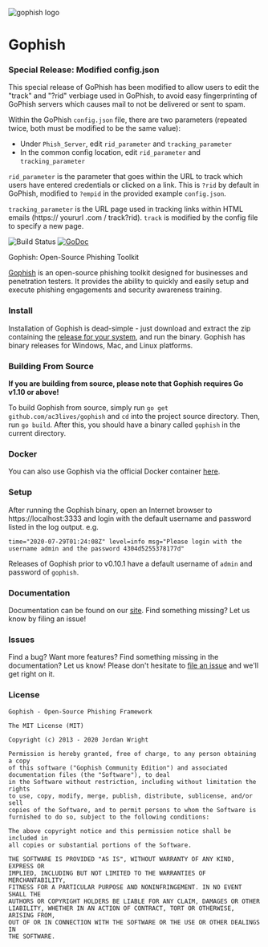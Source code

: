 ![gophish logo](https://raw.github.com/ac3lives/gophish/master/static/images/gophish_purple.png)

Gophish
=======

### Special Release: Modified config.json
This special release of GoPhish has been modified to allow users to edit the "track" and "?rid" verbiage used in GoPhish, to avoid easy fingerprinting of GoPhish servers which causes mail to not be delivered or sent to spam.

Within the GoPhish `config.json` file, there are two parameters (repeated twice, both must be modified to be the same value):
- Under `Phish_Server`, edit `rid_parameter` and `tracking_parameter`
- In the common config location, edit `rid_parameter` and `tracking_parameter`

`rid_parameter` is the parameter that goes within the URL to track which users have entered credentials or clicked on a link. This is `?rid` by default in GoPhish, modified to `?empid` in the provided example `config.json`.

`tracking_parameter` is the URL page used in tracking links within HTML emails (https:// yoururl .com / track?rid). `track` is modified by the config file to specify a new page.

![Build Status](https://github.com/ac3lives/gophish/workflows/CI/badge.svg) [![GoDoc](https://godoc.org/github.com/ac3lives/gophish?status.svg)](https://godoc.org/github.com/ac3lives/gophish)

Gophish: Open-Source Phishing Toolkit

[Gophish](https://getgophish.com) is an open-source phishing toolkit designed for businesses and penetration testers. It provides the ability to quickly and easily setup and execute phishing engagements and security awareness training.

### Install

Installation of Gophish is dead-simple - just download and extract the zip containing the [release for your system](https://github.com/ac3lives/gophish/releases/), and run the binary. Gophish has binary releases for Windows, Mac, and Linux platforms.

### Building From Source
**If you are building from source, please note that Gophish requires Go v1.10 or above!**

To build Gophish from source, simply run ```go get github.com/ac3lives/gophish``` and ```cd``` into the project source directory. Then, run ```go build```. After this, you should have a binary called ```gophish``` in the current directory.

### Docker
You can also use Gophish via the official Docker container [here](https://hub.docker.com/r/gophish/gophish/).

### Setup
After running the Gophish binary, open an Internet browser to https://localhost:3333 and login with the default username and password listed in the log output.
e.g.
```
time="2020-07-29T01:24:08Z" level=info msg="Please login with the username admin and the password 4304d5255378177d"
```

Releases of Gophish prior to v0.10.1 have a default username of `admin` and password of `gophish`.

### Documentation

Documentation can be found on our [site](http://getgophish.com/documentation). Find something missing? Let us know by filing an issue!

### Issues

Find a bug? Want more features? Find something missing in the documentation? Let us know! Please don't hesitate to [file an issue](https://github.com/ac3lives/gophish/issues/new) and we'll get right on it.

### License
```
Gophish - Open-Source Phishing Framework

The MIT License (MIT)

Copyright (c) 2013 - 2020 Jordan Wright

Permission is hereby granted, free of charge, to any person obtaining a copy
of this software ("Gophish Community Edition") and associated documentation files (the "Software"), to deal
in the Software without restriction, including without limitation the rights
to use, copy, modify, merge, publish, distribute, sublicense, and/or sell
copies of the Software, and to permit persons to whom the Software is
furnished to do so, subject to the following conditions:

The above copyright notice and this permission notice shall be included in
all copies or substantial portions of the Software.

THE SOFTWARE IS PROVIDED "AS IS", WITHOUT WARRANTY OF ANY KIND, EXPRESS OR
IMPLIED, INCLUDING BUT NOT LIMITED TO THE WARRANTIES OF MERCHANTABILITY,
FITNESS FOR A PARTICULAR PURPOSE AND NONINFRINGEMENT. IN NO EVENT SHALL THE
AUTHORS OR COPYRIGHT HOLDERS BE LIABLE FOR ANY CLAIM, DAMAGES OR OTHER
LIABILITY, WHETHER IN AN ACTION OF CONTRACT, TORT OR OTHERWISE, ARISING FROM,
OUT OF OR IN CONNECTION WITH THE SOFTWARE OR THE USE OR OTHER DEALINGS IN
THE SOFTWARE.
```
